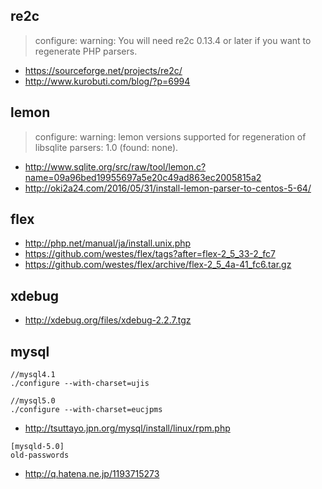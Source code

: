 ## re2c

> configure: warning: You will need re2c 0.13.4 or later if you want to regenerate PHP parsers.

* https://sourceforge.net/projects/re2c/
* http://www.kurobuti.com/blog/?p=6994

## lemon

> configure: warning: lemon versions supported for regeneration of libsqlite parsers: 1.0 (found: none).

* http://www.sqlite.org/src/raw/tool/lemon.c?name=09a96bed19955697a5e20c49ad863ec2005815a2
* http://oki2a24.com/2016/05/31/install-lemon-parser-to-centos-5-64/

## flex

* http://php.net/manual/ja/install.unix.php
* https://github.com/westes/flex/tags?after=flex-2_5_33-2_fc7
* https://github.com/westes/flex/archive/flex-2_5_4a-41_fc6.tar.gz

## xdebug

* http://xdebug.org/files/xdebug-2.2.7.tgz

## mysql

```
//mysql4.1
./configure --with-charset=ujis

//mysql5.0
./configure --with-charset=eucjpms
```

* http://tsuttayo.jpn.org/mysql/install/linux/rpm.php

```
[mysqld-5.0]
old-passwords
```

* http://q.hatena.ne.jp/1193715273
